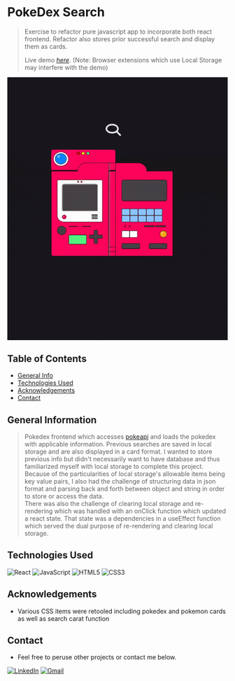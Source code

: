 # PokeDex Search

> Exercise to refactor pure javascript app to incorporate both react frontend.
> Refactor also stores prior successful search and display them as cards.
> 
> Live demo [_here_](https://shouwangh.github.io/Search-PokeDex/). (Note: Browser extensions which use Local Storage may interfere with the demo)

<img src="public/previewgif/pokemonsearch.gif" align="center">

## Table of Contents
* [General Info](#general-information)
* [Technologies Used](#technologies-used)
* [Acknowledgements](#acknowledgements)
* [Contact](#contact)


## General Information
> Pokedex frontend which accesses [pokeapi](https://pokeapi.co/) and loads the pokedex with applicable information. 
> Previous searches are saved in local storage and are also displayed in a card format. I wanted to store previous info but didn't necessarily 
> want to have database and thus familiarized myself with local storage to complete this project. Because of the particularities of local storage's
> allowable items being key value pairs, I also had the challenge of structuring data in json format and parsing back and forth between object and string
> in order to store or access the data.  
> There was also the challenge of clearing local storage and re-rendering which was handled with an onClick function which updated a react state. 
> That state was a dependencies in a useEffect function which served the dual purpose of re-rendering and clearing local storage.


## Technologies Used
![React](https://img.shields.io/badge/react-%2320232a.svg?style=for-the-badge&logo=react&logoColor=%2361DAFB)
![JavaScript](https://img.shields.io/badge/javascript-%23323330.svg?style=for-the-badge&logo=javascript&logoColor=%23F7DF1E)
![HTML5](https://img.shields.io/badge/html5-%23E34F26.svg?style=for-the-badge&logo=html5&logoColor=white)
![CSS3](https://img.shields.io/badge/css3-%231572B6.svg?style=for-the-badge&logo=css3&logoColor=white)


## Acknowledgements
- Various CSS items were retooled including pokedex and pokemon cards as well as search carat function

## Contact
- Feel free to peruse other projects or contact me below.

[![LinkedIn](https://img.shields.io/badge/linkedin-%230077B5.svg?style=for-the-badge&logo=linkedin&logoColor=white)](https://www.linkedin.com/in/shouwang-huang-71155ab7/)
[![Gmail](https://img.shields.io/badge/Gmail-D14836?style=for-the-badge&logo=gmail&logoColor=white)](mailto:shouwangh82@gmail.com)

